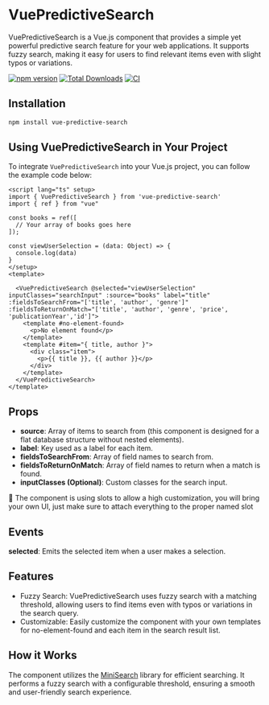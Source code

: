 # VuePredictiveSearch
VuePredictiveSearch is a Vue.js component that provides a simple yet powerful predictive search feature for your web applications. It supports fuzzy search, making it easy for users to find relevant items even with slight typos or variations.

[![npm version](https://img.shields.io/npm/v/vue-predictive-search.svg)](https://www.npmjs.com/package/vue-predictive-search) [![Total Downloads](https://img.shields.io/npm/dt/vue-predictive-search.svg)](https://www.npmjs.com/package/vue-predictive-search) [![CI](https://github.com/ElvisAns/VuePredictiveSearch/actions/workflows/.ci.yaml/badge.svg?branch=main)](https://github.com/ElvisAns/VuePredictiveSearch/actions/workflows/.ci.yaml)
## Installation
```bash
npm install vue-predictive-search
```

## Using VuePredictiveSearch in Your Project

To integrate `VuePredictiveSearch` into your Vue.js project, you can follow the example code below:

```vue
<script lang="ts" setup>
import { VuePredictiveSearch } from 'vue-predictive-search'
import { ref } from "vue"

const books = ref([
  // Your array of books goes here
]);

const viewUserSelection = (data: Object) => {
  console.log(data)
}
</setup>
<template>
  
  <VuePredictiveSearch @selected="viewUserSelection" inputClasses="searchInput" :source="books" label="title" :fieldsToSearchFrom="['title', 'author', 'genre']" :fieldsToReturnOnMatch="['title', 'author', 'genre', 'price', 'publicationYear','id']">
    <template #no-element-found>
      <p>No element found</p>
    </template>
    <template #item="{ title, author }">
      <div class="item">
        <p>{{ title }}, {{ author }}</p>
      </div>
    </template>
  </VuePredictiveSearch>
</template>
```
## Props

- __source__: Array of items to search from (this component is designed for a flat database structure without nested elements).
- __label__: Key used as a label for each item.
- __fieldsToSearchFrom__: Array of field names to search from.
- __fieldsToReturnOnMatch__: Array of field names to return when a match is found.
- __inputClasses (Optional)__: Custom classes for the search input.

📌 The component is using slots to allow a high customization, you will bring your own UI, just make sure to attach everything to the proper named slot

## Events
__selected__: Emits the selected item when a user makes a selection.

## Features
- Fuzzy Search: VuePredictiveSearch uses fuzzy search with a matching threshold, allowing users to find items even with typos or variations in the search query.
- Customizable: Easily customize the component with your own templates for no-element-found and each item in the search result list.

## How it Works
The component utilizes the [MiniSearch](https://www.npmjs.com/package/minisearch) library for efficient searching. It performs a fuzzy search with a configurable threshold, ensuring a smooth and user-friendly search experience.
